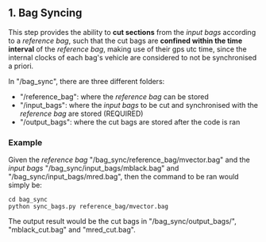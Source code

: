 ## **1. Bag Syncing**
This step provides the ability to **cut sections** from the *input bags* according to a *reference bag*, such that the cut bags are **confined within the time interval** of the *reference bag*, making use of their gps utc time, since the internal clocks of each bag's vehicle are considered to not be synchronised a priori.

In "/bag_sync", there are three different folders:
  - "/reference_bag": where the *reference bag* can be stored
  - "/input_bags": where the *input bags* to be cut and synchronised with the *reference bag* are stored (REQUIRED)
  - "/output_bags": where the cut bags are stored after the code is ran

### **Example**
Given the *reference bag* "/bag_sync/reference_bag/mvector.bag" and the *input bags* "/bag_sync/input_bags/mblack.bag" and "/bag_sync/input_bags/mred.bag", then the command to be ran would simply be:

```shell
cd bag_sync
python sync_bags.py reference_bag/mvector.bag
```

The output result would be the cut bags in "/bag_sync/output_bags/", "mblack_cut.bag" and "mred_cut.bag".